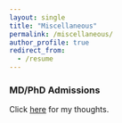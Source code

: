 ```yaml
---
layout: single
title: "Miscellaneous"
permalink: /miscellaneous/
author_profile: true
redirect_from:
  - /resume
---
```


<h3 id="mdpadm">
MD/PhD Admissions
</h3>

Click [here](/miscellaneous/mdp-admissions/) for my thoughts.
